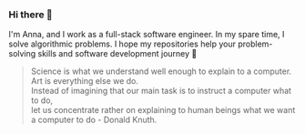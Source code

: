 ### Hi there 👋

I'm Anna, and I work as a full-stack software engineer. 
In my spare time, I solve algorithmic problems. I hope my repositories help your problem-solving skills and software development journey 🌱
> Science is what we understand well enough to explain to a computer. Art is everything else we do.    
> Instead of imagining that our main task is to instruct a computer what to do,  
> let us concentrate rather on explaining to human beings what we want a computer to do - Donald Knuth.
